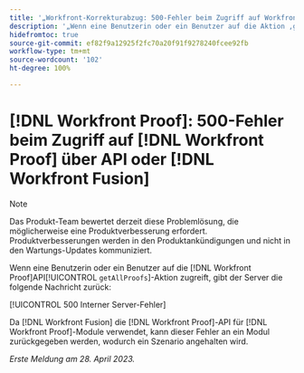 ```yaml
---
title: '„Workfront-Korrekturabzug: 500-Fehler beim Zugriff auf Workfront-Korrekturabzug über API oder Workfront Fusion“'
description: '„Wenn eine Benutzerin oder ein Benutzer auf die Aktion ‚getAllProofs‘ der Korrekturabzug-API zugreift, gibt der Workfront-Korrekturabzug-Server die folgende Meldung zurück: 500 Interner Server-Fehler“'
hidefromtoc: true
source-git-commit: ef82f9a12925f2fc70a20f91f9278240fcee92fb
workflow-type: tm+mt
source-wordcount: '102'
ht-degree: 100%

---
```



# [!DNL Workfront Proof]: 500-Fehler beim Zugriff auf [!DNL Workfront Proof] über API oder [!DNL Workfront Fusion]

>[!NOTE]
>
>Das Produkt-Team bewertet derzeit diese Problemlösung, die möglicherweise eine Produktverbesserung erfordert. Produktverbesserungen werden in den Produktankündigungen und nicht in den Wartungs-Updates kommuniziert.

<!--This article is on Proof and Fusion TOCs-->

Wenn eine Benutzerin oder ein Benutzer auf die [!DNL Workfront Proof]API[!UICONTROL `getAllProofs`]-Aktion zugreift, gibt der Server die folgende Nachricht zurück:

[!UICONTROL 500 Interner Server-Fehler]

Da [!DNL Workfront Fusion] die [!DNL Workfront Proof]-API für [!DNL Workfront Proof]-Module verwendet, kann dieser Fehler an ein Modul zurückgegeben werden, wodurch ein Szenario angehalten wird.

_Erste Meldung am 28. April 2023._


